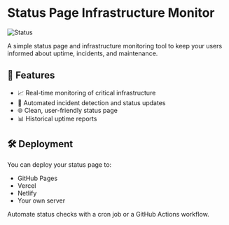 
# Status Page Infrastructure Monitor

![Status](https://img.shields.io/badge/status-active-brightgreen)

A simple status page and infrastructure monitoring tool to keep your users informed about uptime, incidents, and maintenance.

## 🚀 Features

- 📈 Real-time monitoring of critical infrastructure
- 🔔 Automated incident detection and status updates
- 🌐 Clean, user-friendly status page
- 📊 Historical uptime reports



## 🛠️ Deployment

You can deploy your status page to:

- GitHub Pages
- Vercel
- Netlify
- Your own server

Automate status checks with a cron job or a GitHub Actions workflow.


